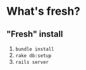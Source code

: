What's fresh?
=============

"Fresh" install
---------------

1. `bundle install`
2. `rake db:setup`
3. `rails server`